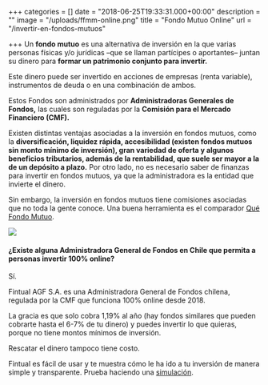 +++
categories = []
date = "2018-06-25T19:33:31.000+00:00"
description = ""
image = "/uploads/ffmm-online.png"
title = "Fondo Mutuo Online"
url = "/invertir-en-fondos-mutuos"

+++
Un **fondo mutuo** es una alternativa de inversión en la que varias personas físicas y/o jurídicas –que se llaman partícipes o aportantes– juntan su dinero para **formar un patrimonio conjunto para invertir.**

Este dinero puede ser invertido en acciones de empresas (renta variable), instrumentos de deuda o en una combinación de ambos.

Estos Fondos son administrados por **Administradoras Generales de Fondos,** las cuales son reguladas por la **Comisión para el Mercado Financiero (CMF).**

Existen distintas ventajas asociadas a la inversión en fondos mutuos, como la **diversificación, liquidez rápida, accesibilidad (existen fondos mutuos sin monto mínimo de inversión), gran variedad de oferta y algunos beneficios tributarios, además de la rentabilidad, que suele ser mayor a la de un depósito a plazo.** Por otro lado, no es necesario saber de finanzas para invertir en fondos mutuos, ya que la administradora es la entidad que invierte el dinero.

Sin embargo, la inversión en fondos mutuos tiene comisiones asociadas que no toda la gente conoce. Una buena herramienta es el comparador [Qué Fondo Mutuo](www.quefondomutuo.cl).

![](/uploads/quefondomutuo.png)

#### ¿Existe alguna Administradora General de Fondos en Chile que permita a personas invertir 100% online?

Sí.

Fintual AGF S.A. es una Administradora General de Fondos chilena, regulada por la CMF que funciona 100% online desde 2018.

La gracia es que solo cobra 1,19% al año (hay fondos similares que pueden cobrarte hasta el 6-7% de tu dinero) y puedes invertir lo que quieras, porque no tiene montos mínimos de inversión.

Rescatar el dinero tampoco tiene costo.

Fintual es fácil de usar y te muestra cómo le ha ido a tu inversión de manera simple y transparente. Prueba haciendo una [simulación](https://fintual.cl/?utm_source=edu.fintual.cl&utm_medium=referral&utm_campaign=consideration&utm_content=invertir+en+fondos+mutuos-251#empezar).